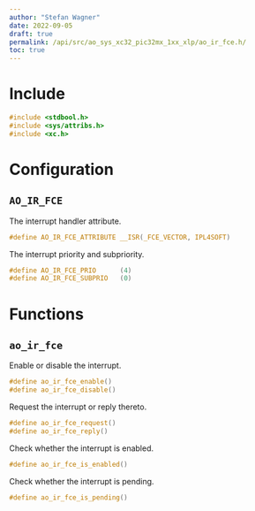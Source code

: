 ```yaml
---
author: "Stefan Wagner"
date: 2022-09-05
draft: true
permalink: /api/src/ao_sys_xc32_pic32mx_1xx_xlp/ao_ir_fce.h/
toc: true
---
```


# Include

```c
#include <stdbool.h>
#include <sys/attribs.h>
#include <xc.h>
```

# Configuration

## `AO_IR_FCE`

The interrupt handler attribute.

```c
#define AO_IR_FCE_ATTRIBUTE __ISR(_FCE_VECTOR, IPL4SOFT)
```

The interrupt priority and subpriority.

```c
#define AO_IR_FCE_PRIO      (4)
#define AO_IR_FCE_SUBPRIO   (0)
```

# Functions

## `ao_ir_fce`

Enable or disable the interrupt.

```c
#define ao_ir_fce_enable()
#define ao_ir_fce_disable()
```

Request the interrupt or reply thereto.

```c
#define ao_ir_fce_request()
#define ao_ir_fce_reply()
```

Check whether the interrupt is enabled.

```c
#define ao_ir_fce_is_enabled()
```

Check whether the interrupt is pending.

```c
#define ao_ir_fce_is_pending()
```

